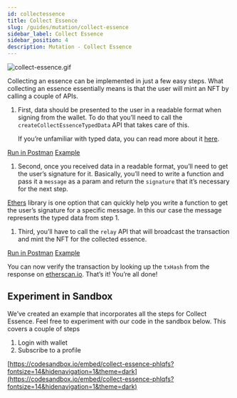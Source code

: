 ```yaml
---
id: collectessence
title: Collect Essence
slug: /guides/mutation/collect-essence
sidebar_label: Collect Essence
sidebar_position: 4
description: Mutation - Collect Essence
---
```


![collect-essence.gif](/gif/collect-essence.gif)

Collecting an essence can be implemented in just a few easy steps. What collecting an essence essentially means is that the user will mint an NFT by calling a couple of APIs.

1. First, data should be presented to the user in a readable format when signing from the wallet. To do that you’ll need to call the `createCollectEssenceTypedData` API that takes care of this.

   If you’re unfamiliar with typed data, you can read more about it [here](https://eips.ethereum.org/EIPS/eip-712).

[Run in Postman](https://www.postman.com/cyberconnect-v2/workspace/cyberconnect-v2/request/20133006-13c81f40-2b83-4725-be86-e06d50fa842a) [Example](https://www.postman.com/cyberconnect-v2/workspace/cyberconnect-v2/example/20133006-1e5ae208-8e99-4e24-b2f4-5218840dddce)

1. Second, once you received data in a readable format, you’ll need to get the user’s signature for it. Basically, you’ll need to write a function and pass it a `message` as a param and return the `signature` that it’s necessary for the next step.

[Ethers](https://docs.ethers.io/v5/) library is one option that can quickly help you write a function to get the user’s signature for a specific message. In this our case the message represents the typed data from step 1.

1. Third, you’ll have to call the `relay` API that will broadcast the transaction and mint the NFT for the collected essence.

[Run in Postman](https://www.postman.com/cyberconnect-v2/workspace/cyberconnect-v2/request/20133006-9bb3c34f-a84e-4094-be17-f998b8e7bb4e) [Example](https://www.postman.com/cyberconnect-v2/workspace/cyberconnect-v2/example/20133006-b0437b46-abc6-4165-8763-a5786c864b03)

You can now verify the transaction by looking up the `txHash` from the response on [etherscan.io](http://etherscan.io). That’s it! You’re all done!

## Experiment in Sandbox

We’ve created an example that incorporates all the steps for Collect Essence. Feel free to experiment with our code in the sandbox below. This covers a couple of steps

1. Login with wallet
2. Subscribe to a profile

[https://codesandbox.io/embed/collect-essence-phlqfs?fontsize=14&hidenavigation=1&theme=dark](https://codesandbox.io/embed/collect-essence-phlqfs?fontsize=14&hidenavigation=1&theme=dark)

